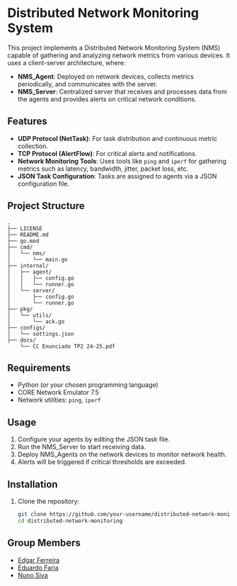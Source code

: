 # Distributed Network Monitoring System

This project implements a Distributed Network Monitoring System (NMS) capable of gathering and analyzing network metrics from various devices. It uses a client-server architecture, where:

- **NMS_Agent**: Deployed on network devices, collects metrics periodically, and communicates with the server.
- **NMS_Server**: Centralized server that receives and processes data from the agents and provides alerts on critical network conditions.

## Features
- **UDP Protocol (NetTask)**: For task distribution and continuous metric collection.
- **TCP Protocol (AlertFlow)**: For critical alerts and notifications.
- **Network Monitoring Tools**: Uses tools like `ping` and `iperf` for gathering metrics such as latency, bandwidth, jitter, packet loss, etc.
- **JSON Task Configuration**: Tasks are assigned to agents via a JSON configuration file.

## Project Structure
```
.
├── LICENSE
├── README.md
├── go.mod
├── cmd/
│   └── nms/
│       └── main.go
├── internal/
│   ├── agent/
│   │   ├── config.go
│   │   └── runner.go
│   └── server/
│       ├── config.go
│       └── runner.go
├── pkg/
│   └── utils/
│       └── ack.go
├── configs/
│   └── settings.json
├── docs/
    └── CC Enunciado TP2 24-25.pdf

```


## Requirements
- Python (or your chosen programming language)
- CORE Network Emulator 7.5
- Network utilities: `ping`, `iperf`

## Usage
1. Configure your agents by editing the JSON task file.
2. Run the NMS_Server to start receiving data.
3. Deploy NMS_Agents on the network devices to monitor network health.
4. Alerts will be triggered if critical thresholds are exceeded.

## Installation
1. Clone the repository:
   ```bash
   git clone https://github.com/your-username/distributed-network-monitoring.git
   cd distributed-network-monitoring

## Group Members
- [Edgar Ferreira](https://www.github.com/Edegare)
- [Eduardo Faria](https://www.github.com/2101dudu)
- [Nuno Siva](https://www.github.com/NunoMRS7)
